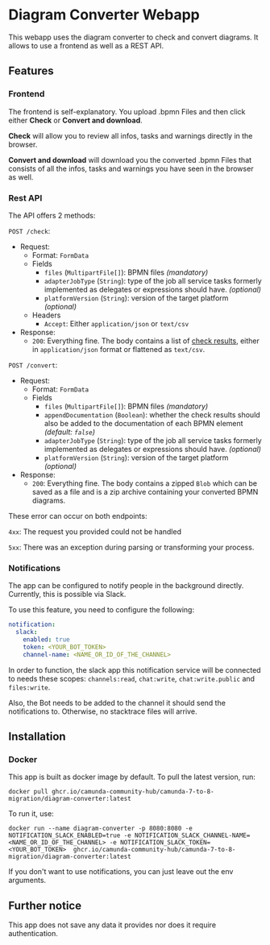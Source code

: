 # Diagram Converter Webapp

This webapp uses the diagram converter to check and convert diagrams. It allows to use a frontend as well as a REST API.

## Features

### Frontend

The frontend is self-explanatory. You upload .bpmn Files and then click either **Check** or **Convert and download**.

**Check** will allow you to review all infos, tasks and warnings directly in the browser.

**Convert and download** will download you the converted .bpmn Files that consists of all the infos, tasks and warnings you have seen in the browser as well.

### Rest API

The API offers 2 methods:

`POST /check`:

* Request:
  * Format: `FormData`
  * Fields
    * `files` (`MultipartFile[]`): BPMN files _(mandatory)_
    * `adapterJobType` (`String`): type of the job all service tasks formerly implemented as delegates or expressions should have. _(optional)_
    * `platformVersion` (`String`): version of the target platform _(optional)_
  * Headers
    * `Accept`: Either `application/json` or `text/csv`
* Response:
  * `200`: Everything fine. The body contains a list of [check results](./../core/src/main/java/org/camunda/community/converter/BpmnDiagramCheckResult.java), either in `application/json` format or flattened as `text/csv`.

`POST /convert`:

* Request:
  * Format: `FormData`
  * Fields
    * `files` (`MultipartFile[]`): BPMN files _(mandatory)_
    * `appendDocumentation` (`Boolean`): whether the check results should also be added to the documentation of each BPMN element _(default: `false`)_
    * `adapterJobType` (`String`): type of the job all service tasks formerly implemented as delegates or expressions should have. _(optional)_
    * `platformVersion` (`String`): version of the target platform _(optional)_
* Response:
  * `200`: Everything fine. The body contains a zipped `Blob` which can be saved as a file and is a zip archive containing your converted BPMN diagrams.

These error can occur on both endpoints:

`4xx`: The request you provided could not be handled

`5xx`: There was an exception during parsing or transforming your process.

### Notifications

The app can be configured to notify people in the background directly. Currently, this is possible via Slack.

To use this feature, you need to configure the following:

```yaml
notification:
  slack:
    enabled: true
    token: <YOUR_BOT_TOKEN>
    channel-name: <NAME_OR_ID_OF_THE_CHANNEL>
```

In order to function, the slack app this notification service will be connected to needs these scopes: `channels:read`, `chat:write`, `chat:write.public` and `files:write`.

Also, the Bot needs to be added to the channel it should send the notifications to. Otherwise, no stacktrace files will arrive.

## Installation

### Docker

This app is built as docker image by default. To pull the latest version, run:

```shell
docker pull ghcr.io/camunda-community-hub/camunda-7-to-8-migration/diagram-converter:latest
```

To run it, use:

```shell
docker run --name diagram-converter -p 8080:8080 -e NOTIFICATION_SLACK_ENABLED=true -e NOTIFICATION_SLACK_CHANNEL-NAME=<NAME_OR_ID_OF_THE_CHANNEL> -e NOTIFICATION_SLACK_TOKEN=<YOUR_BOT_TOKEN>  ghcr.io/camunda-community-hub/camunda-7-to-8-migration/diagram-converter:latest
```

If you don't want to use notifications, you can just leave out the env arguments.

## Further notice

This app does not save any data it provides nor does it require authentication.
